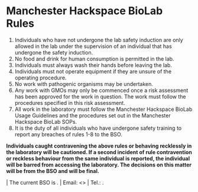 # Manchester Hackspace BioLab Rules

1.  Individuals who have not undergone the lab safety induction are only allowed in the lab under the supervision of an individual that has undergone the safety induction.
2.  No food and drink for human consumption is permitted in the lab.
3.  Individuals must always wash their hands before leaving the lab.
4.  Individuals must not operate equipment if they are unsure of the
    operating procedure.
5.  No work with pathogenic organisms may be undertaken.
6.  Any work with GMOs may only be commenced once a risk assessment has
    been approved for the work in question. The work must follow the procedures specified in this risk assessment.
7.  All work in the laboratory must follow the Manchester Hackspace BioLab Usage Guidelines and the procedures set out in the Manchester Hackspace BioLab SOPs.
8.  It is the duty of all individuals who have undergone safety training
    to report any breaches of rules 1-8 to the BSO.

**Individuals caught contravening the above rules or behaving recklessly
in the laboratory will be cautioned. If a second incident of rule
contravention or reckless behaviour from the same individual is
reported, the individual will be barred from accessing the laboratory.
The decisions on this matter will be from the BSO and will be final.**

| The current BSO is .
| Email: <>
| Tel.: .
